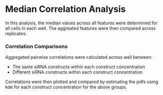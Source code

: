 # Median Correlation Analysis
In this analysis, the median values across all features were determined for all cells in each well. The aggreated features were then compared across replicates:
### Correlation Comparisons
Aggregated pairwise correlations were calculated across well between:
- The same siRNA constructs within each construct concentration
- Different siRNA constructs within each construct concentration

Correlations were then plotted and compared by estimating the pdfs using kde for each construct concentration for the above groups.
